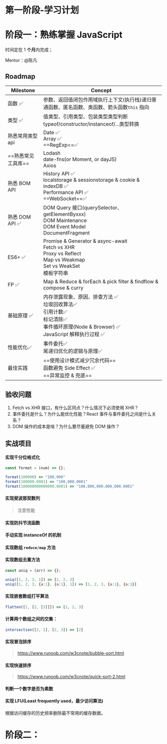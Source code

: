 # 第一阶段-学习计划

# 阶段一：熟练掌握 JavaScript

时间定在 1 **个月**内完成；

Mentor：@陈凡 

## Roadmap

| Milestone          | Concept                                                      |
| ------------------ | ------------------------------------------------------------ |
| 函数 ✅             | 参数、返回值闭包作用域执行上下文(执行栈)递归普通函数、匿名函数、类函数、箭头函数`this` 指向 |
| 类型 ✅             | 值类型、引用类型、包装类型类型判断typeof/constructor/instanceof/...类型转换 |
| 熟悉常用类型 api   | Date ✅<br />Array ✅<br />==RegExp==✅                         |
| ==熟悉常见工具库== | Lodash<br />date-fns(or Moment, or dayJS)<br />Axios         |
| 熟悉 BOM API       | History API ✅<br />localstorage & sessionstorage & cookie & indexDB ✅<br /> Performance API ✅<br />==WebSocket==✅ |
| 熟悉 DOM API ✅     | DOM Query 接口(querySelector、getElementByxxx)<br />DOM Maintenance<br />DOM Event Model<br />DocumentFragment |
| ES6+ ✅             | Promise & Generator & async-await<br />Fetch vs XHR<br />Proxy vs Reflect<br />Map vs Weakmap<br />Set vs WeakSet<br />模板字符串 |
| FP ✅               | Map & Reduce & forEach & pick filter & findflow & compose & curry |
| 基础原理 ✅         | 内存泄露现象、原因、排查方法 ✅<br />垃圾回收算法✅<br />引用计数✅<br />标记清除✅<br />事件循环原理(Node & Browser) ✅<br />JavaScript 解释执行过程 ✅ |
| 性能优化✅          | 事件委托✅<br />尾递归优化的逻辑与原理✅                       |
| 最佳实践           | ==使用设计模式减少冗余代码==<br />函数避免 Side Effect ✅<br />==异常监控 & 兜底== |

## 验收问题

1. Fetch vs XHR 接口，有什么区同点？什么情况下必须使用 XHR？
2. 事件委托是什么？为什么能优化性能？React 事件与事件委托之间是什么关系？
3. DOM 操作的成本是啥？为什么要尽量避免 DOM 操作？

## 实战项目

#### 实现千分位格式化

```JavaScript
const format = (num) => {};

format(100000) => "100,000"
format(100000.0001) => "100,000.0001"
format(100000000000000.0001) => "100,000,000,000,000.0001"
```

#### 实现斐波那契数列

> 注意性能

#### 实现防抖节流函数

#### 手动实现 instanceOf 的机制

#### 实现数组 `reduce/map` 方法

#### 实现数组去重方法

```JavaScript
const uniq = (arr) => {};

uniq([1, 2, 3, 1]) => [1, 2, 3]
uniq([1, 2, 3, {a:1}, {a:1}, 1]) => [1, 2, 3, {a:1}, {a:1}]
```

#### 实现嵌套数组打平算法

```JavaScript
flatten([1, [2, [3]]]) => [1, 2, 3]
```

#### 计算两个数组之间的交集：

```JavaScript
intersection([2, 1], [2, 3]) => [2]
```

#### 实现冒泡排序

> https://www.runoob.com/w3cnote/bubble-sort.html

#### 实现快速排序

> https://www.runoob.com/w3cnote/quick-sort-2.html

#### 判断一个数字是否为素数

#### 实现 LFU(Least frequently used，最少访问算法) 

根据访问缓存的历史频率删除最不常用的缓存数据。

# 阶段二：